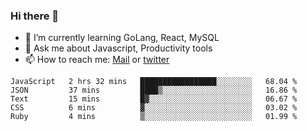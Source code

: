 ### Hi there 👋

- 🌱 I’m currently learning GoLang, React, MySQL
- 💬 Ask me about Javascript, Productivity tools 
- 📫 How to reach me: [Mail](mailto:kvaishak47@gmail.com) or [twitter](https://twitter.com/kvaish4k)

<!--START_SECTION:waka-->
```text
JavaScript   2 hrs 32 mins   █████████████████░░░░░░░░   68.04 % 
JSON         37 mins         ████▒░░░░░░░░░░░░░░░░░░░░   16.86 % 
Text         15 mins         █▓░░░░░░░░░░░░░░░░░░░░░░░   06.67 % 
CSS          6 mins          ▓░░░░░░░░░░░░░░░░░░░░░░░░   03.02 % 
Ruby         4 mins          ▒░░░░░░░░░░░░░░░░░░░░░░░░   01.99 % 
```
<!--END_SECTION:waka-->
